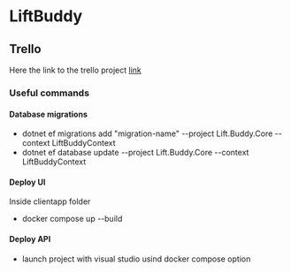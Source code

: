 # LiftBuddy

## Trello

Here the link to the trello project [link](https://trello.com/invite/b/ZM5SPJhw/ATTIca4272877b978a4851d1e85ef47f0b8332746D9E/liftbuddy)

### Useful commands
#### Database migrations
- dotnet ef migrations add "migration-name" --project Lift.Buddy.Core --context LiftBuddyContext
- dotnet ef database update --project Lift.Buddy.Core --context LiftBuddyContext
#### Deploy UI
Inside clientapp folder
- docker compose up --build
#### Deploy API
- launch project with visual studio usind docker compose option